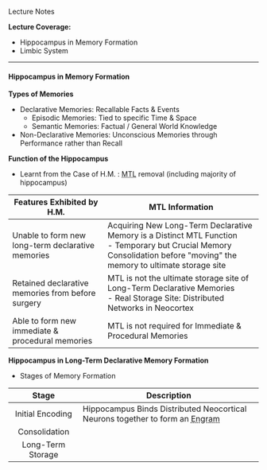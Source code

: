 Lecture Notes

**Lecture Coverage:**
- Hippocampus in Memory Formation
- Limbic System

---
#### **Hippocampus in Memory Formation**
**Types of Memories**
- Declarative Memories: Recallable Facts & Events
	- Episodic Memories: Tied to specific Time & Space
	- Semantic Memories: Factual / General World Knowledge
- Non-Declarative Memories: Unconscious Memories through Performance rather than Recall

**Function of the Hippocampus**
- Learnt from the Case of H.M. : <abbr Title="Medial Temporal Lobe">MTL</abbr> removal (including majority of hippocampus)

| Features Exhibited by H.M.                        | MTL Information                                                                                                                                                           |
| ------------------------------------------------- | ------------------------------------------------------------------------------------------------------------------------------------------------------------------------- |
| Unable to form new long-term declarative memories | Acquiring New Long-Term Declarative Memory is a Distinct MTL Function<br>- Temporary but Crucial Memory Consolidation before "moving" the memory to ultimate storage site |
| Retained declarative memories from before surgery | MTL is not the ultimate storage site of Long-Term Declarative Memories<br>- Real Storage Site: Distributed Networks in Neocortex                                          |
| Able to form new immediate & procedural memories  | MTL is not required for Immediate & Procedural Memories                                                                                                                   |
**Hippocampus in Long-Term Declarative Memory Formation**
- Stages of Memory Formation

|       Stage       | Description                                                                                                                                                                 |
| :---------------: | --------------------------------------------------------------------------------------------------------------------------------------------------------------------------- |
| Initial Encoding  | Hippocampus Binds Distributed Neocortical Neurons together to form an <abbr Title="Enduring physical / chemical changes in the brain that underlies a memory">Engram</abbr> |
|   Consolidation   |                                                                                                                                                                             |
| Long-Term Storage |                                                                                                                                                                             |
